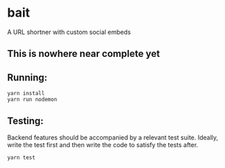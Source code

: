 # bait
A URL shortner with custom social embeds

## This is nowhere near complete yet


Running:
---
```
yarn install
yarn run nodemon
```

Testing:
---
Backend features should be accompanied by a relevant test suite. Ideally, write the test first and then write the code to satisfy the tests after.
```
yarn test
```

